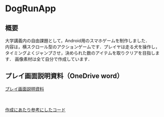 # DogRunApp
## 概要
大学講義内の自由課題として，Android用のスマホゲームを制作しました．<br>
内容は，横スクロール型のアクションゲームです．プレイヤは走る犬を操作し，タイミングよくジャンプさせ，決められた数のアイテムを取りクリアを目指します．
画像素材は全て自分で作成しています．

## プレイ画面説明資料（OneDrive word）
[プレイ画面説明資料](https://1drv.ms/b/c/9465fdf55ab3f9c0/EcxiCbirtA5EiruTr0ifs88BHjNqg_A3MIY1ENnYsJ400A?e=F52PiA)

<br><br>[作成にあたり参考にしたコード](https://github.com/heyletscode/2D-Game-In-Android-Studio)
